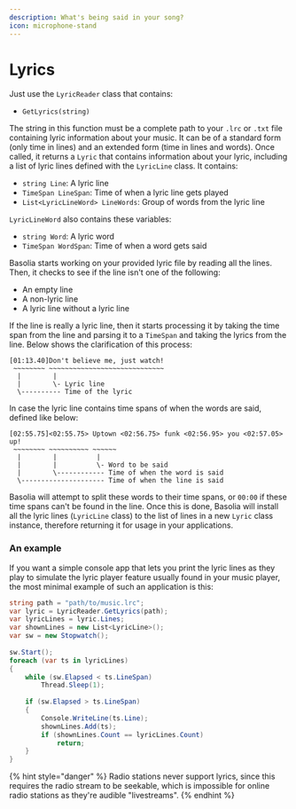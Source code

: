```yaml
---
description: What's being said in your song?
icon: microphone-stand
---
```


# Lyrics

Just use the `LyricReader` class that contains:

* `GetLyrics(string)`

The string in this function must be a complete path to your `.lrc` or `.txt` file containing lyric information about your music. It can be of a standard form (only time in lines) and an extended form (time in lines and words). Once called, it returns a `Lyric` that contains information about your lyric, including a list of lyric lines defined with the `LyricLine` class. It contains:

* `string Line`: A lyric line
* `TimeSpan LineSpan`: Time of when a lyric line gets played
* `List<LyricLineWord> LineWords`: Group of words from the lyric line

`LyricLineWord` also contains these variables:

* `string Word`: A lyric word
* `TimeSpan WordSpan`: Time of when a word gets said

Basolia starts working on your provided lyric file by reading all the lines. Then, it checks to see if the line isn't one of the following:

* An empty line
* A non-lyric line
* A lyric line without a lyric line

If the line is really a lyric line, then it starts processing it by taking the time span from the line and parsing it to a `TimeSpan` and taking the lyrics from the line. Below shows the clarification of this process:

```
[01:13.40]Don't believe me, just watch!
 ~~~~~~~~ ~~~~~~~~~~~~~~~~~~~~~~~~~~~~~
  |        |
  |        \- Lyric line
  \---------- Time of the lyric
```

In case the lyric line contains time spans of when the words are said, defined like below:

```
[02:55.75]<02:55.75> Uptown <02:56.75> funk <02:56.95> you <02:57.05> up!
 ~~~~~~~~ ~~~~~~~~~~ ~~~~~~
  |        |          |
  |        |          \- Word to be said
  |        \------------ Time of when the word is said
  \--------------------- Time of when the line is said
```

Basolia will attempt to split these words to their time spans, or `00:00` if these time spans can't be found in the line. Once this is done, Basolia will install all the lyric lines (`LyricLine` class) to the list of lines in a new `Lyric` class instance, therefore returning it for usage in your applications.

### An example <a href="#an-example" id="an-example"></a>

If you want a simple console app that lets you print the lyric lines as they play to simulate the lyric player feature usually found in your music player, the most minimal example of such an application is this:

```csharp
string path = "path/to/music.lrc";
var lyric = LyricReader.GetLyrics(path);
var lyricLines = lyric.Lines;
var shownLines = new List<LyricLine>();
var sw = new Stopwatch();
​
sw.Start();
foreach (var ts in lyricLines)
{
    while (sw.Elapsed < ts.LineSpan)
        Thread.Sleep(1);
​
    if (sw.Elapsed > ts.LineSpan)
    {
        Console.WriteLine(ts.Line);
        shownLines.Add(ts);
        if (shownLines.Count == lyricLines.Count)
            return;
    }
}
```

{% hint style="danger" %}
Radio stations never support lyrics, since this requires the radio stream to be seekable, which is impossible for online radio stations as they're audible "livestreams".
{% endhint %}
